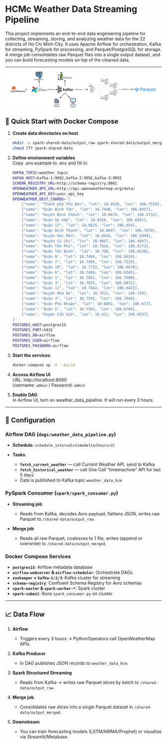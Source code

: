 # HCMc Weather Data Streaming Pipeline

This project implements an end-to-end data engineering pipeline for collecting, streaming, storing, and analyzing weather data for the 22 districts of Ho Chi Minh City. It uses Apache Airflow for orchestration, Kafka for streaming, PySpark for processing, and Parquet/PostgreSQL for storage. A merge job consolidates raw Parquet files into a single output dataset, and you can build forecasting models on top of the cleaned data.

---
![Architectural Diagram](./images/Architectural%20Diagram.drawio.png)


## 🚀 Quick Start with Docker Compose

1. **Create data directories on host**  
   ```bash
   mkdir -p spark-shared-data/output_raw spark-shared-data/output_merged
   chmod 777 spark-shared-data
   ```
   

2. **Define environment variables** \
    Copy .env.example to .env and fill in:
    ```bash
    KAFKA_TOPIC=weather_topic
    KAFKA_HOST=kafka-1:9092,kafka-2:9092,kafka-3:9092
    SCHEMA_REGISTRY_URL=http://schema-registry:8081
    OPENWEATHER_API_URL=http://api.openweathermap.org/data/
    OPENWEATHER_API_KEY=your_api_key
    OPENWEATHER_DEST_COORDS='[
        {"name": "Thành phố Thủ Đức", "lat": 10.8526, "lon": 106.7558},
        {"name": "Quận Bình Tân", "lat": 10.7498, "lon": 106.6057},
        {"name": "Huyện Bình Chánh", "lat": 10.6674, "lon": 106.5732},
        {"name": "Quận Gò Vấp", "lat": 10.8316, "lon": 106.6691},
        {"name": "Quận 12", "lat": 10.8625, "lon": 106.654},
        {"name": "Quận Bình Thạnh", "lat": 10.8047, "lon": 106.7078},
        {"name": "Huyện Hóc Môn", "lat": 10.8916, "lon": 106.5949},
        {"name": "Huyện Củ Chi", "lat": 10.9667, "lon": 106.4667},
        {"name": "Quận Tân Phú", "lat": 10.7916, "lon": 106.6273},
        {"name": "Quận Tân Bình", "lat": 10.798, "lon": 106.6538},
        {"name": "Quận 8", "lat": 10.7404, "lon": 106.6658},
        {"name": "Quận 7", "lat": 10.7366, "lon": 106.7224},
        {"name": "Quận 10", "lat": 10.7732, "lon": 106.6678},
        {"name": "Quận 6", "lat": 10.7469, "lon": 106.6345},
        {"name": "Quận 1", "lat": 10.7851, "lon": 106.7008},
        {"name": "Quận 3", "lat": 10.7835, "lon": 106.6871},
        {"name": "Quận 11", "lat": 10.7642, "lon": 106.6433},
        {"name": "Huyện Nhà Bè", "lat": 10.7012, "lon": 106.739},
        {"name": "Quận 4", "lat": 10.7592, "lon": 106.7049},
        {"name": "Quận Phú Nhuận", "lat": 10.8001, "lon": 106.677},
        {"name": "Quận 5", "lat": 10.7561, "lon": 106.6704},
        {"name": "Huyện Cần Giờ", "lat": 10.411, "lon": 106.9537}
    ]'
    POSTGRES_HOST=postgres15
    POSTGRES_PORT=5432
    POSTGRES_DB=airflow
    POSTGRES_USER=airflow
    POSTGRES_PASSWORD=airflow
   ```
   

3. **Start the services**  
   ```bash
   docker-compose up -d --build
    ```


4. **Access Airflow UI** \
URL: http://localhost:8090 \
Username: `admin` / Password: `admin`


5. **Enable DAG**\
In Airflow UI, turn on weather_data_pipeline. It will run every 3 hours.

---

## 🔧 Configuration

### Airflow DAG (`dags/weather_data_pipeline.py`)
- **Schedule**: `schedule_interval=timedelta(hours=3)`

- **Tasks**:
  - **`fetch_current_weather`** — call Current Weather API, send to Kafka  
  - **`fetch_historical_weather`** — call One Call “timemachine” API for last 5 days  
  - Data is published to Kafka topic `weather_data_hcm`

### PySpark Consumer (`spark/spark_consumer.py`)
- **Streaming job**  
  - Reads from Kafka, decodes Avro payload, flattens JSON, writes raw Parquet to `/shared-data/output_raw`.

- **Merge job**  
  - Reads all raw Parquet, coalesces to 1 file, writes (append or overwrite) to `/shared-data/output_merged`.

### Docker Compose Services
- **`postgres15`**: Airflow metadata database  
- **`airflow-webserver` & `airflow-scheduler`**: Orchestrate DAGs  
- **`zookeeper` + `kafka-1/2/3`**: Kafka cluster for streaming  
- **`schema-registry`**: Confluent Schema Registry for Avro schemas  
- **`spark-master` & `spark-worker-*`**: Spark cluster  
- **`spark-submit`**: Runs `spark_consumer.py` on cluster  

---

## 📈 Data Flow

1. **Airflow**  
   - Triggers every 3 hours → PythonOperators call OpenWeatherMap APIs.  

2. **Kafka Producer**  
   - In DAG publishes JSON records to `weather_data_hcm`.  

3. **Spark Structured Streaming**  
   - Reads from Kafka → writes raw Parquet slices by batch to `/shared-data/output_raw`.  

4. **Merge job**  
   - Consolidates raw slices into a single Parquet dataset in `/shared-data/output_merged`.  

5. **Downstream**  
   - You can train forecasting models (LSTM/ARIMA/Prophet) or visualize via Streamlit/Metabase.  

